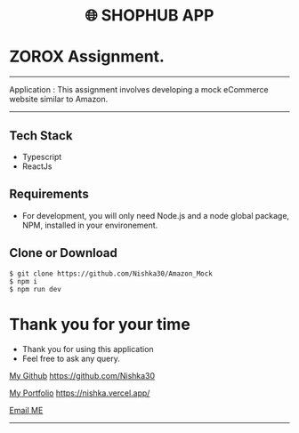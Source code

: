 <h1 align="center">
🌐 SHOPHUB APP
</h1>

# ZOROX Assignment.

---

Application : This assignment involves developing a mock eCommerce website similar to Amazon. 

---
## Tech Stack
- Typescript
- ReactJs
## Requirements

- For development, you will only need Node.js and a node global package, NPM, installed in your environement.


## Clone or Download

```terminal
$ git clone https://github.com/Nishka30/Amazon_Mock
$ npm i
$ npm run dev
```
# Thank you for your time 
-   Thank you for using this application
-   Feel free to ask any query.

[My Github](https://github.com/Nishka30)
https://github.com/Nishka30

[My Portfolio](https://nishka.vercel.app/)
https://nishka.vercel.app/

[Email ME](mailto:shrimalinishka@gmail.com)

---
